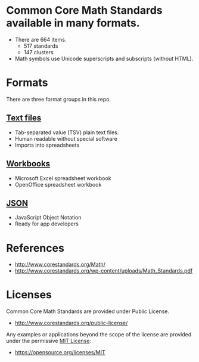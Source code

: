 # Common Core Math Standards available in many formats.

  + There are 664 items.
    + 517 standards
    + 147 clusters
  + Math symbols use Unicode superscripts and subscripts (without HTML).

# Formats

There are three format groups in this repo.

## [Text files](https://github.com/ccssapp/ccssmath/tree/main/textfiles)
  + Tab-separated value (TSV) plain text files.
  + Human readable without special software
  + Imports into spreadsheets

## [Workbooks](https://github.com/ccssapp/ccssmath/tree/main/workbooks)
  + Microsoft Excel spreadsheet workbook
  + OpenOffice spreadsheet workbook

## [JSON](https://github.com/ccssapp/ccssmath/tree/main/json)
  + JavaScript Object Notation
  + Ready for app developers


# References

  + http://www.corestandards.org/Math/
  + http://www.corestandards.org/wp-content/uploads/Math_Standards.pdf


# Licenses

Common Core Math Standards are provided under Public License.
  + http://www.corestandards.org/public-license/

Any examples or applications beyond the scope of the license are provided under the permissive [MIT License](LICENSE):
  + https://opensource.org/licenses/MIT

